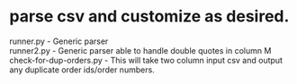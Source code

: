 # parse csv and customize as desired.
runner.py - Generic parser<br>
runner2.py - Generic parser able to handle double quotes in column M<br>
check-for-dup-orders.py - This will take two column input csv and output any duplicate order ids/order numbers.<br>
